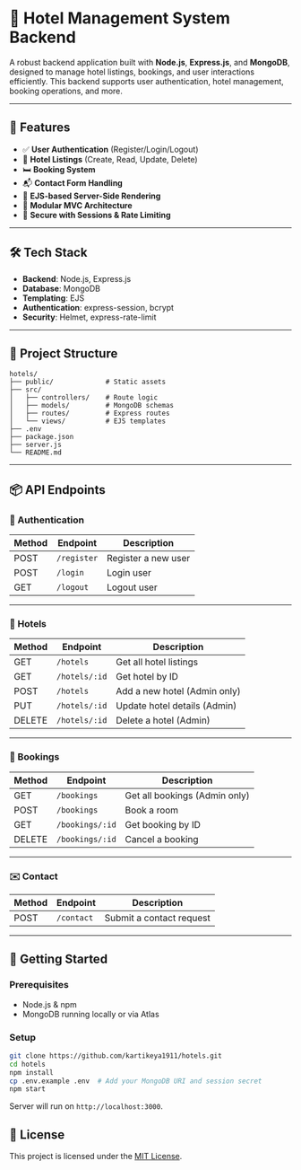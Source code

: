 # 🏨 Hotel Management System Backend

A robust backend application built with **Node.js**, **Express.js**, and **MongoDB**, designed to manage hotel listings, bookings, and user interactions efficiently. This backend supports user authentication, hotel management, booking operations, and more.

---

## 🚀 Features

* ✅ **User Authentication** (Register/Login/Logout)
* 🏢 **Hotel Listings** (Create, Read, Update, Delete)
* 🛏️ **Booking System**
* 📬 **Contact Form Handling**
* 🎯 **EJS-based Server-Side Rendering**
* 🧱 **Modular MVC Architecture**
* 🔐 **Secure with Sessions & Rate Limiting**

---

## 🛠️ Tech Stack

* **Backend**: Node.js, Express.js
* **Database**: MongoDB
* **Templating**: EJS
* **Authentication**: express-session, bcrypt
* **Security**: Helmet, express-rate-limit

---

## 📁 Project Structure

```
hotels/
├── public/             # Static assets
├── src/
│   ├── controllers/    # Route logic
│   ├── models/         # MongoDB schemas
│   ├── routes/         # Express routes
│   └── views/          # EJS templates
├── .env
├── package.json
├── server.js
└── README.md
```

---

## 📦 API Endpoints

### 🔐 Authentication

| Method | Endpoint    | Description         |
| ------ | ----------- | ------------------- |
| POST   | `/register` | Register a new user |
| POST   | `/login`    | Login user          |
| GET    | `/logout`   | Logout user         |

---

### 🏨 Hotels

| Method | Endpoint      | Description                  |
| ------ | ------------- | ---------------------------- |
| GET    | `/hotels`     | Get all hotel listings       |
| GET    | `/hotels/:id` | Get hotel by ID              |
| POST   | `/hotels`     | Add a new hotel (Admin only) |
| PUT    | `/hotels/:id` | Update hotel details (Admin) |
| DELETE | `/hotels/:id` | Delete a hotel (Admin)       |

---

### 📅 Bookings

| Method | Endpoint        | Description                   |
| ------ | --------------- | ----------------------------- |
| GET    | `/bookings`     | Get all bookings (Admin only) |
| POST   | `/bookings`     | Book a room                   |
| GET    | `/bookings/:id` | Get booking by ID             |
| DELETE | `/bookings/:id` | Cancel a booking              |

---

### ✉️ Contact

| Method | Endpoint   | Description              |
| ------ | ---------- | ------------------------ |
| POST   | `/contact` | Submit a contact request |

---

## 🚀 Getting Started

### Prerequisites

* Node.js & npm
* MongoDB running locally or via Atlas

### Setup

```bash
git clone https://github.com/kartikeya1911/hotels.git
cd hotels
npm install
cp .env.example .env  # Add your MongoDB URI and session secret
npm start
```

Server will run on `http://localhost:3000`.


## 📄 License

This project is licensed under the [MIT License](LICENSE).
